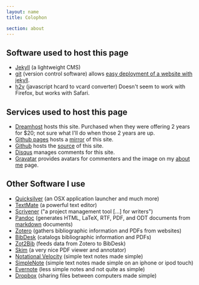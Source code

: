 ```yaml
---
layout: name
title: Colophon

section: about
---
```


## Software used to host this page ##

* [Jekyll](http://jekyllrb.com/) (a lightweight CMS)
* [git](http://git.or.cz/) (version control software) allows [easy deployment of a website with jekyll](http://tatey.com/2009/04/29/jekyll-meets-dreamhost-automated-deployment-for-jekyll-with-git/).
* [h2v](http://h2v.1daylater.com/) (javascript hcard to vcard converter) Doesn't seem to work with Firefox, but works with Safari. 

## Services used to host this page ##

* [Dreamhost](http://dreamhost.com/) hosts this site. Purchased when they were offering 2 years for $20; not sure what I'll do when those 2 years are up.
* [Github pages](http://pages.github.com/) hosts a [mirror](http://dsanson.github.com) of this site.
* [Github](http://github.com) hosts the [source](http://github.com/dsanson/dsanson.github.com) of this site.
* [Disqus](http://disqus.com/) manages comments for this site.
* [Gravatar](http://gravatar.com/) provides avatars for commenters and the image on my [about me](/about-me) page.

## Other Software I use ##

* [Quicksilver](http://code.google.com/p/blacktree-alchemy/) (an OSX application launcher and much more)
* [TextMate](http://macromates.com/) (a powerful text editor)
* [Scrivener](http://www.literatureandlatte.com/scrivener.html) ("a project management tool [...] for writers")
* [Pandoc](http://johnmacfarlane.net/pandoc/) (generates HTML, LaTeX, RTF, PDF, and ODT documents from [markdown](http://daringfireball.net/projects/markdown/) documents)
* [Zotero](http://www.zotero.org/) (gathers bibliographic information and PDFs from websites)
* [BibDesk](http://bibdesk.sourceforge.net/) (catalogs bibliographic information and PDFs)
* [Zot2Bib](http://mackerron.com/zot2bib/) (feeds data from Zotero to BibDesk)
* [Skim](http://skim-app.sourceforge.net/) (a very nice PDF viewer and annotator)
* [Notational Velocity](http://notational.net/) (simple text notes made simple)
* [SimpleNote](http://simplenoteapp.com/) (simple text notes made simple on an iphone or ipod touch)
* [Evernote](http://www.evernote.com/) (less simple notes and not quite as simple)
* [Dropbox](https://www.getdropbox.com/referrals/NTg1MzM4OQ) (sharing files between computers made simple)